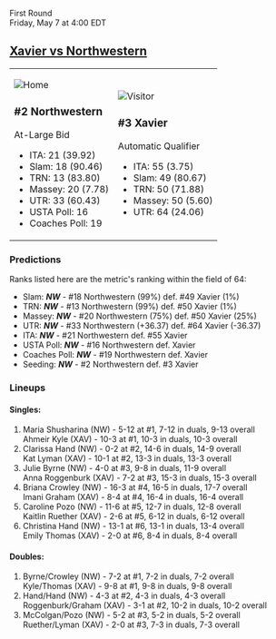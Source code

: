 First Round  
Friday, May 7 at 4:00 EDT
## [Xavier vs Northwestern](https://www.ncaa.com/game/5833673) 

<table><tr><td>  

![Home](https://www.ncaa.com/sites/default/files/images/logos/schools/n/northwestern.70.png)  

### #2 Northwestern  

At-Large Bid  
- ITA: 21 (39.92)  
- Slam: 18 (90.46)  
- TRN: 13 (83.80)  
- Massey: 20 (7.78)  
- UTR: 33 (60.43)  
- USTA Poll: 16  
- Coaches Poll: 19  

</td><td>  

![Visitor](https://www.ncaa.com/sites/default/files/images/logos/schools/x/xavier.70.png)  

### #3 Xavier  

Automatic Qualifier  
- ITA: 55 (3.75)  
- Slam: 49 (80.67)  
- TRN: 50 (71.88)  
- Massey: 50 (5.60)  
- UTR: 64 (24.06)  

</td></tr></table>  

### Predictions  

Ranks listed here are the metric's ranking within the field of 64:  
- Slam: ***NW*** - #18 Northwestern (99%) def. #49 Xavier (1%)  
- TRN: ***NW*** - #13 Northwestern (99%) def. #50 Xavier (1%)  
- Massey: ***NW*** - #20 Northwestern (75%) def. #50 Xavier (25%)  
- UTR: ***NW*** - #33 Northwestern (+36.37) def. #64 Xavier (-36.37)  
- ITA: ***NW*** - #21 Northwestern def. #55 Xavier  
- USTA Poll: ***NW*** - #16 Northwestern def. Xavier  
- Coaches Poll: ***NW*** - #19 Northwestern def. Xavier  
- Seeding: ***NW*** - #2 Northwestern def. #3 Xavier  

### Lineups  

#### Singles:  
1. Maria Shusharina (NW) - 5-12 at #1, 7-12 in duals, 9-13 overall  
   Ahmeir Kyle (XAV) - 10-3 at #1, 10-3 in duals, 10-3 overall
2. Clarissa Hand (NW) - 0-2 at #2, 14-6 in duals, 14-9 overall  
   Kat Lyman (XAV) - 10-1 at #2, 13-3 in duals, 13-3 overall
3. Julie Byrne (NW) - 4-0 at #3, 9-8 in duals, 11-9 overall  
   Anna Roggenburk (XAV) - 7-2 at #3, 15-3 in duals, 15-3 overall
4. Briana Crowley (NW) - 16-3 at #4, 16-5 in duals, 17-7 overall  
   Imani Graham (XAV) - 8-4 at #4, 16-4 in duals, 16-4 overall
5. Caroline Pozo (NW) - 11-6 at #5, 12-7 in duals, 12-8 overall  
   Kaitlin Ruether (XAV) - 2-6 at #5, 6-12 in duals, 6-12 overall
6. Christina Hand (NW) - 13-1 at #6, 13-1 in duals, 13-4 overall  
   Emily Thomas (XAV) - 2-0 at #6, 8-4 in duals, 8-4 overall

#### Doubles:  
1. Byrne/Crowley (NW) - 7-2 at #1, 7-2 in duals, 7-2 overall  
   Kyle/Thomas (XAV) - 9-8 at #1, 9-8 in duals, 9-8 overall
2. Hand/Hand (NW) - 4-3 at #2, 4-3 in duals, 4-3 overall  
   Roggenburk/Graham (XAV) - 3-1 at #2, 10-2 in duals, 10-2 overall
3. McColgan/Pozo (NW) - 5-2 at #3, 5-2 in duals, 5-2 overall  
   Ruether/Lyman (XAV) - 2-0 at #3, 7-3 in duals, 7-3 overall